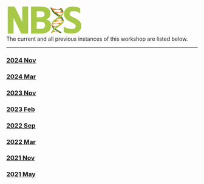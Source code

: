 <div class='wrapper-logo'><img class='logo' src='assets/logo.svg'></div>The current and all previous instances of this workshop are listed below.
<hr>
<div class='workshop-list'>
<h3><a href='https://NBISweden.github.io/workshop-ngsintro/2411/'>2024 Nov</a></h3><h3><a href='https://NBISweden.github.io/workshop-ngsintro/2403/'>2024 Mar</a></h3><h3><a href='https://NBISweden.github.io/workshop-ngsintro/2311/'>2023 Nov</a></h3><h3><a href='https://NBISweden.github.io/workshop-ngsintro/2302/'>2023 Feb</a></h3><h3><a href='https://NBISweden.github.io/workshop-ngsintro/2209/'>2022 Sep</a></h3><h3><a href='https://NBISweden.github.io/workshop-ngsintro/2203/'>2022 Mar</a></h3><h3><a href='https://NBISweden.github.io/workshop-ngsintro/2111/'>2021 Nov</a></h3><h3><a href='https://NBISweden.github.io/workshop-ngsintro/2105/'>2021 May</a></h3></div>
